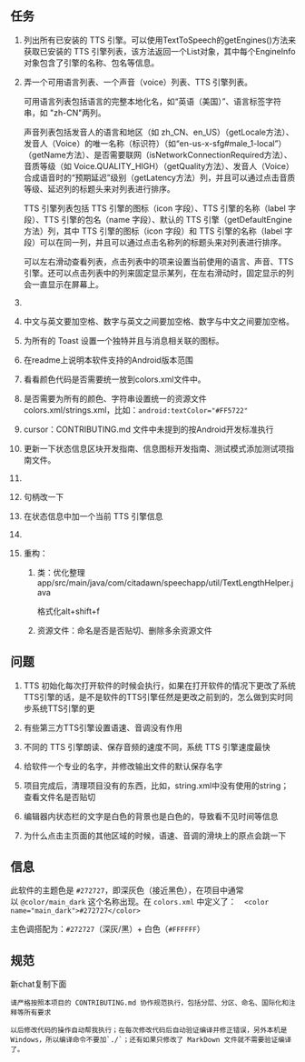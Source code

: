## 任务

1. 列出所有已安装的 TTS 引擎。可以使用TextToSpeech的getEngines()方法来获取已安装的 TTS 引擎列表，该方法返回一个List<EngineInfo>对象，其中每个EngineInfo对象包含了引擎的名称、包名等信息。

2. 弄一个可用语言列表、一个声音（voice）列表、TTS 引擎列表。
   
   可用语言列表包括语言的完整本地化名，如“英语（美国）”、语言标签字符串，如 "zh-CN"两列。  
   
   声音列表包括发音人的语言和地区（如 zh_CN、en_US）（getLocale方法）、发音人（Voice）的唯一名称（标识符）（如“en-us-x-sfg#male_1-local”）（getName方法）、是否需要联网（isNetworkConnectionRequired方法）、音质等级（如 Voice.QUALITY_HIGH）（getQuality方法）、发音人（Voice）合成语音时的“预期延迟”级别（getLatency方法）列，并且可以通过点击音质等级、延迟列的标题头来对列表进行排序。  
   
   TTS 引擎列表包括 TTS 引擎的图标（icon 字段）、TTS 引擎的名称（label 字段）、TTS 引擎的包名（name 字段）、默认的 TTS 引擎（getDefaultEngine方法）列，其中 TTS 引擎的图标（icon 字段）和 TTS 引擎的名称（label 字段）可以在同一列，并且可以通过点击名称列的标题头来对列表进行排序。
   
   可以左右滑动查看列表，点击列表中的项来设置当前使用的语言、声音、TTS 引擎。还可以点击列表中的列来固定显示某列，在左右滑动时，固定显示的列会一直显示在屏幕上。  

3. 

4. 中文与英文要加空格、数字与英文之间要加空格、数字与中文之间要加空格。

5. 为所有的 Toast 设置一个独特并且与消息相关联的图标。

6. 在readme上说明本软件支持的Android版本范围

7. 看看颜色代码是否需要统一放到colors.xml文件中。

8. 是否需要为所有的颜色、字符串设置统一的资源文件colors.xml/strings.xml，比如：`android:textColor="#FF5722"`

9. cursor：CONTRIBUTING.md 文件中未提到的按Android开发标准执行

10. 更新一下状态信息区块开发指南、信息图标开发指南、测试模式添加测试项指南文件。

11. 

12. 句柄改一下

13. 在状态信息中加一个当前 TTS 引擎信息

14. 

15. 重构：
    
    1. 类：优化整理app/src/main/java/com/citadawn/speechapp/util/TextLengthHelper.java
       
       格式化alt+shift+f
    
    2. 资源文件：命名是否是否贴切、删除多余资源文件

## 问题

1. TTS 初始化每次打开软件的时候会执行，如果在打开软件的情况下更改了系统TTS引擎的话，是不是软件的TTS引擎任然是更改之前到的，怎么做到实时同步系统TTS引擎的更

2. 有些第三方TTS引擎设置语速、音调没有作用

3. 不同的 TTS 引擎朗读、保存音频的速度不同，系统 TTS 引擎速度最快

4. 给软件一个专业的名字，并修改输出文件的默认保存名字

5. 项目完成后，清理项目没有的东西，比如，string.xml中没有使用的string；查看文件名是否贴切

6. 编辑器内状态栏的文字是白色的背景也是白色的，导致看不见时间等信息

7. 为什么点击主页面的其他区域的时候，语速、音调的滑块上的原点会跳一下

## 信息

此软件的主题色是 `#272727`，即深灰色（接近黑色），在项目中通常以 `@color/main_dark` 这个名称出现。在 `colors.xml` 中定义了：`  <color name="main_dark">#272727</color>`

主色调搭配为：`#272727`（深灰/黑）+ 白色（`#FFFFFF`）

## 规范

新chat复制下面

```
请严格按照本项目的 CONTRIBUTING.md 协作规范执行，包括分层、分区、命名、国际化和注释等所有要求
```

```
以后修改代码的操作自动帮我执行；在每次修改代码后自动验证编译并修正错误，另外本机是 Windows，所以编译命令不要加`./`；还有如果只修改了 MarkDown 文件就不需要验证编译了。
```